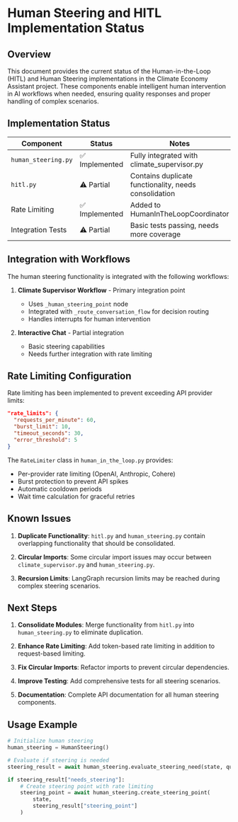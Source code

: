 # Human Steering and HITL Implementation Status

## Overview

This document provides the current status of the Human-in-the-Loop (HITL) and Human Steering implementations in the Climate Economy Assistant project. These components enable intelligent human intervention in AI workflows when needed, ensuring quality responses and proper handling of complex scenarios.

## Implementation Status

| Component | Status | Notes |
|-----------|--------|-------|
| `human_steering.py` | ✅ Implemented | Fully integrated with climate_supervisor.py |
| `hitl.py` | ⚠️ Partial | Contains duplicate functionality, needs consolidation |
| Rate Limiting | ✅ Implemented | Added to HumanInTheLoopCoordinator |
| Integration Tests | ⚠️ Partial | Basic tests passing, needs more coverage |

## Integration with Workflows

The human steering functionality is integrated with the following workflows:

1. **Climate Supervisor Workflow** - Primary integration point
   - Uses `_human_steering_point` node
   - Integrated with `_route_conversation_flow` for decision routing
   - Handles interrupts for human intervention

2. **Interactive Chat** - Partial integration
   - Basic steering capabilities
   - Needs further integration with rate limiting

## Rate Limiting Configuration

Rate limiting has been implemented to prevent exceeding API provider limits:

```json
"rate_limits": {
  "requests_per_minute": 60,
  "burst_limit": 10,
  "timeout_seconds": 30,
  "error_threshold": 5
}
```

The `RateLimiter` class in `human_in_the_loop.py` provides:

- Per-provider rate limiting (OpenAI, Anthropic, Cohere)
- Burst protection to prevent API spikes
- Automatic cooldown periods
- Wait time calculation for graceful retries

## Known Issues

1. **Duplicate Functionality**: `hitl.py` and `human_steering.py` contain overlapping functionality that should be consolidated.

2. **Circular Imports**: Some circular import issues may occur between `climate_supervisor.py` and `human_steering.py`.

3. **Recursion Limits**: LangGraph recursion limits may be reached during complex steering scenarios.

## Next Steps

1. **Consolidate Modules**: Merge functionality from `hitl.py` into `human_steering.py` to eliminate duplication.

2. **Enhance Rate Limiting**: Add token-based rate limiting in addition to request-based limiting.

3. **Fix Circular Imports**: Refactor imports to prevent circular dependencies.

4. **Improve Testing**: Add comprehensive tests for all steering scenarios.

5. **Documentation**: Complete API documentation for all human steering components.

## Usage Example

```python
# Initialize human steering
human_steering = HumanSteering()

# Evaluate if steering is needed
steering_result = await human_steering.evaluate_steering_need(state, quality_metrics)

if steering_result["needs_steering"]:
    # Create steering point with rate limiting
    steering_point = await human_steering.create_steering_point(
        state, 
        steering_result["steering_point"]
    )
``` 